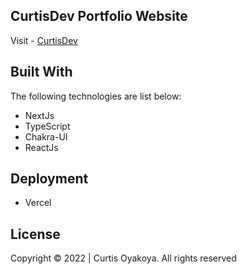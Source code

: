 ## CurtisDev Portfolio Website

Visit - [CurtisDev](https://curtisdev.com/)


## Built With

The following technologies are list below:

- NextJs
- TypeScript
- Chakra-UI
- ReactJs


## Deployment

- Vercel

## License

Copyright © 2022 | Curtis Oyakoya. All rights reserved
